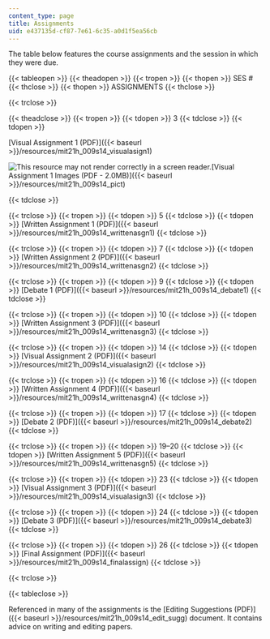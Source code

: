 ```yaml
---
content_type: page
title: Assignments
uid: e437135d-cf87-7e61-6c35-a0d1f5ea56cb
---
```


The table below features the course assignments and the session in which they were due.

{{< tableopen >}}
{{< theadopen >}}
{{< tropen >}}
{{< thopen >}}
SES #
{{< thclose >}}
{{< thopen >}}
ASSIGNMENTS
{{< thclose >}}

{{< trclose >}}

{{< theadclose >}}
{{< tropen >}}
{{< tdopen >}}
3
{{< tdclose >}}
{{< tdopen >}}


[Visual Assignment 1 (PDF)]({{< baseurl >}}/resources/mit21h_009s14_visualasign1)

![This resource may not render correctly in a screen reader.](/images/inacessible.gif)[Visual Assignment 1 Images (PDF - 2.0MB)]({{< baseurl >}}/resources/mit21h_009s14_pict)


{{< tdclose >}}

{{< trclose >}}
{{< tropen >}}
{{< tdopen >}}
5
{{< tdclose >}}
{{< tdopen >}}
[Written Assignment 1 (PDF)]({{< baseurl >}}/resources/mit21h_009s14_writtenasgn1)
{{< tdclose >}}

{{< trclose >}}
{{< tropen >}}
{{< tdopen >}}
7
{{< tdclose >}}
{{< tdopen >}}
[Written Assignment 2 (PDF)]({{< baseurl >}}/resources/mit21h_009s14_writtenasgn2)
{{< tdclose >}}

{{< trclose >}}
{{< tropen >}}
{{< tdopen >}}
9
{{< tdclose >}}
{{< tdopen >}}
[Debate 1 (PDF)]({{< baseurl >}}/resources/mit21h_009s14_debate1)
{{< tdclose >}}

{{< trclose >}}
{{< tropen >}}
{{< tdopen >}}
10
{{< tdclose >}}
{{< tdopen >}}
[Written Assignment 3 (PDF)]({{< baseurl >}}/resources/mit21h_009s14_writtenasgn3)
{{< tdclose >}}

{{< trclose >}}
{{< tropen >}}
{{< tdopen >}}
14
{{< tdclose >}}
{{< tdopen >}}
[Visual Assignment 2 (PDF)]({{< baseurl >}}/resources/mit21h_009s14_visualasign2)
{{< tdclose >}}

{{< trclose >}}
{{< tropen >}}
{{< tdopen >}}
16
{{< tdclose >}}
{{< tdopen >}}
[Written Assignment 4 (PDF)]({{< baseurl >}}/resources/mit21h_009s14_writtenasgn4)
{{< tdclose >}}

{{< trclose >}}
{{< tropen >}}
{{< tdopen >}}
17
{{< tdclose >}}
{{< tdopen >}}
[Debate 2 (PDF)]({{< baseurl >}}/resources/mit21h_009s14_debate2)
{{< tdclose >}}

{{< trclose >}}
{{< tropen >}}
{{< tdopen >}}
19–20
{{< tdclose >}}
{{< tdopen >}}
[Written Assignment 5 (PDF)]({{< baseurl >}}/resources/mit21h_009s14_writtenasgn5)
{{< tdclose >}}

{{< trclose >}}
{{< tropen >}}
{{< tdopen >}}
23
{{< tdclose >}}
{{< tdopen >}}
[Visual Assignment 3 (PDF)]({{< baseurl >}}/resources/mit21h_009s14_visualasign3)
{{< tdclose >}}

{{< trclose >}}
{{< tropen >}}
{{< tdopen >}}
24
{{< tdclose >}}
{{< tdopen >}}
[Debate 3 (PDF)]({{< baseurl >}}/resources/mit21h_009s14_debate3)
{{< tdclose >}}

{{< trclose >}}
{{< tropen >}}
{{< tdopen >}}
26
{{< tdclose >}}
{{< tdopen >}}
[Final Assignment (PDF)]({{< baseurl >}}/resources/mit21h_009s14_finalassign)
{{< tdclose >}}

{{< trclose >}}

{{< tableclose >}}

Referenced in many of the assignments is the [Editing Suggestions (PDF)]({{< baseurl >}}/resources/mit21h_009s14_edit_sugg) document. It contains advice on writing and editing papers.